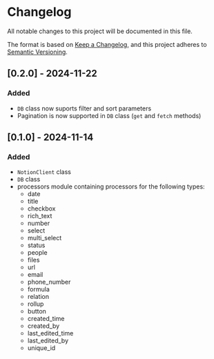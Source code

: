 # Changelog

All notable changes to this project will be documented in this file.

The format is based on [Keep a Changelog](https://keepachangelog.com/en/1.1.0/),
and this project adheres to [Semantic Versioning](https://semver.org/spec/v2.0.0.html).

## [0.2.0] - 2024-11-22

### Added
- `DB` class now suports filter and sort parameters
- Pagination is now supported in `DB` class (`get` and `fetch` methods)

## [0.1.0] - 2024-11-14

### Added
- `NotionClient` class
- `DB` class
- processors module containing processors for the following types:
    - date
    - title
    - checkbox
    - rich_text
    - number
    - select
    - multi_select
    - status
    - people
    - files
    - url
    - email
    - phone_number
    - formula
    - relation
    - rollup
    - button
    - created_time
    - created_by
    - last_edited_time
    - last_edited_by
    - unique_id

